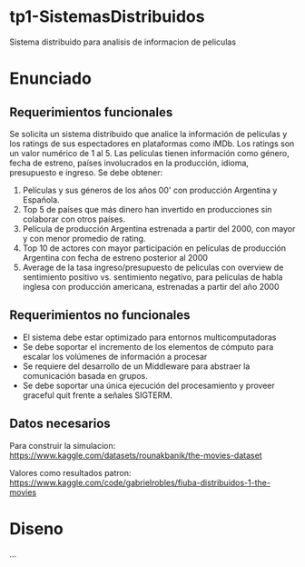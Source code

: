 # tp1-SistemasDistribuidos
Sistema distribuido para analisis de informacion de peliculas

# Enunciado

## Requerimientos funcionales

Se solicita un sistema distribuido que analice la información de películas y los ratings de sus espectadores en plataformas como iMDb.
Los ratings son un valor numérico de 1 al 5. Las películas tienen información como género, fecha de estreno, países involucrados en la producción, idioma, presupuesto e ingreso.
Se debe obtener:
1. Películas y sus géneros de los años 00' con producción Argentina y Española.
2. Top 5 de países que más dinero han invertido en producciones sin colaborar con otros países.
3. Película de producción Argentina estrenada a partir del 2000, con mayor y con menor promedio de rating.
4. Top 10 de actores con mayor participación en películas de producción Argentina con fecha de estreno posterior al 2000
5. Average de la tasa ingreso/presupuesto de peliculas con overview de sentimiento positivo vs. sentimiento negativo, para películas de habla inglesa con producción americana, estrenadas a partir del año 2000

## Requerimientos no funcionales

- El sistema debe estar optimizado para entornos multicomputadoras
- Se debe soportar el incremento de los elementos de cómputo para escalar los volúmenes de información a procesar
- Se requiere del desarrollo de un Middleware para abstraer la comunicación basada en grupos.
- Se debe soportar una única ejecución del procesamiento y proveer graceful quit frente a señales SIGTERM.

## Datos necesarios

Para construir la simulacion: https://www.kaggle.com/datasets/rounakbanik/the-movies-dataset

Valores como resultados patron: https://www.kaggle.com/code/gabrielrobles/fiuba-distribuidos-1-the-movies

# Diseno

...